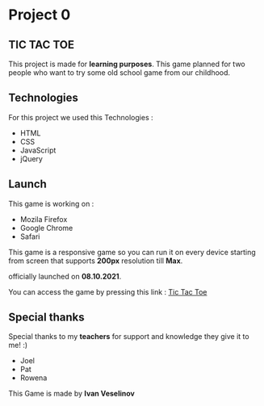 # Project 0

## TIC TAC TOE

This project is made for **learning purposes**.
This game planned for two people who want to try some old school game from our childhood.

## Technologies

For this project we used this Technologies :
* HTML
* CSS
* JavaScript
* jQuery

## Launch

This game is working on :

* Mozila Firefox
* Google Chrome
* Safari

This game is a responsive game so you can run it on every device
starting from screen that supports **200px** resolution till **Max**.

officially launched on **08.10.2021**.

You can access the game by pressing
this link : [Tic Tac Toe](https://ivanveselinov.github.io/project0/)



## Special thanks
Special thanks to my **teachers** for support and knowledge they give it to me! :)
* Joel
* Pat
* Rowena

This Game is made by **Ivan Veselinov**
